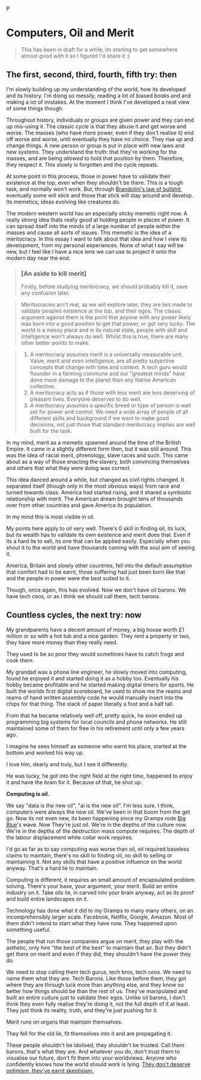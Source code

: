 P
# Computers, Oil and Merit

> This has been in draft for a while, Im starting to get somewhere almost good with it so I figured I'd share it :)

## The first, second, third, fourth, fifth try: then
I'm slowly building up my understanding of the world, how its developed and its history. I'm doing so messily, reading a lot of biased books and and making a lot of mistakes. At the moment I think I've developed a neat view of some things though.

Throughout history, individuals or groups are given power and they can end up mis-using it. The classic cycle is that they abuse it and get worse and worse. The masses (who have more power, even if they don't realise it)
end off worse and worse, until eventually they have no choice. They rise up and change things. A new person or group is put in place with new laws and new systems. They understand the truth: that they're working for the masses, and are being *allowed* to hold that position by them. Therefore, they respect it. This slowly is forgotten and the cycle repeats.

At some point in this process, those in power have to validate their existence at the top, even when they shouldn't be there. This is a tough task, and normally won't work. But, through [Brandolini's law of bullshit](https://en.wikipedia.org/wiki/Brandolini's_law), eventually some will stick and those that stick will stay around and develop. Its memetics, ideas evolving like creatures do.

The modern western world has an especially sticky memetic right now. A really strong idea thats really good at holding people in places of power. It can spread itself into the minds of a large number of people within the masses and cause all sorts of issues. This memetic is the idea of a meritocracy. In this essay I want to talk about that idea and how I view its development, from my personal experiences. None of what I say will be new, but I feel like I have a nice lens we can use to project it onto the modern day near the end.

> ### [An aside to kill merit]
> Firstly, before studying meritocracy, we should probably kill it, save any confusion later.

> Meritocracies arn't real, as we will explore later, they are lies made to validate peoples existence at the top, and their egos. The classic argument against them is the point that anyone with any power likely was born into a good position to get that power, or got very lucky. The world is a messy place and in its natural state, people with skill and intelligence won't always do well. Whilst this is true, there are many other better points to make.

> 1. A meritocracy assumes merit is a universally measurable unit. Value, merit and even intelligence, are all pretty subjective concepts that change with time and context. A tech guru would flounder in a farming commune and our "greatest minds" have done more damage to the planet than any Native American collective.
> 2. A meritocracy acts as if those with less merit are less deserving of pleasant lives. Everyone deserves to do well.
> 3. A meritocracy assumes a specific breed or type of person is well set for power and control. We need a wide array of people of all different skills and background if we want to make good decisions, not just those that standard meritocracy implies are well built for the task.

In my mind, merit as a memetic spawned around the time of the British Empire. It came in a slightly different form then, but it was still around. This was the idea of racial merit, phrenology, slave races and such. This came about as a way of those enacting the slavery, both convincing themselves and others that what they were doing was correct.

This idea danced around a while, but changed as civil rights changed. It separated itself (though only in the most obvious ways) from race and turned towards class. America had started rising, and it shared a symbiotic relationship with merit. The American dream brought tens of thousands over from other countries and gave America its population.

In my mind this is most visible in oil.

My points here apply to oil very well. There's 0 skill in finding oil, its luck, but its wealth has to validate its own existence and merit does that. Even if its a hard lie to sell, its one that can be applied easily. Especially when you shout it to the world and have thousands coming with the soul aim of seeing it.

America, Britain and slowly other countries, fell into the default assumption that comfort had to be earnt, those suffering had just been born like that and the people in power were the best suited to it.

Though, once again, this has evolved. Now we don't have oil barons. We have tech ceos, or as I think we should call them, tech barons.

## Countless cycles, the next try: now
My grandparents have a decent amount of money, a big house worth £1 million or so with a hot tub and a nice garden. They rent a property or two, they have more money than they really need.

They used to be so poor they would sometimes have to catch frogs and cook them. 

My grandad was a phone line engineer, he slowly moved into computing, found he enjoyed it and started doing it as a hobby too. Eventually his hobby became profitable and he started making digital timers for sports. He built the worlds first digital scoreboard, he used to show me the reams and reams of hand written assembly code he would manually insert into the chips for that thing. The stack of paper literally a foot and a half tall.

From that he became relatively well off, pretty quick, he soon ended up programming big systems for local councils and phone networks. He still maintained some of them for free in his retirement until only a few years ago.

I imagine he sees himself as someone who earnt his place, started at the bottom and worked his way up. 

I love him, dearly and truly, but I see it differently.

He was lucky, he got into the right field at the right time, happened to enjoy it and have the brain for it. Because of that, he shot up.

**Computing is oil.**

We say "data is the new oil", "ai is the new oil". I'm less sure. I think, computers were always the new oil. We've been in that boom from the get go. Now its not even new, its been happening since my Gramps rode [Big Blue](https://en.wikipedia.org/wiki/IBM)'s wave. Now They're just oil. We're in the depths of the culture now. We're in the depths of the destruction mass compute requires. The depth of the labour displacement white collar work requires.

I'd go as far as to say computing was worse than oil, oil required baseless claims to maintain, there's no skill to finding oil, no skill to selling or maintaining it. Not any skills that have a positive influence on the world anyway. That's a hard lie to maintain.

Computing is different, it requires an small amount of encapsulated problem solving. There's your base, your argument, your merit. Build an entire industry on it. Take oils lie, in carved into your brain anyway, act as its proof and build entire landscapes on it.

Technology has done what it did to my Gramps to many many others, on an incomprehensibly larger scale. Facebook, Netflix, Google, Amazon. Most of them didn't intend to start what they have now. They happened upon something useful. 

The people that run those companies argue on merit, they play with the asthetic, only hire "the best of the best" to maintain that air. But they didn't get there on merit and even if they did, they shouldn't have the power they do.

We need to stop calling them tech gurus, tech bros, tech ceos. We need to name them what they are. Tech Barons. Like those before them, they got where they are through luck more than anything else, and they know no better how things should be than the rest of us. They've manipulated and built an entire culture just to validate their egos. Unlike oil barons,  I don't think they even fully realise they're doing it, not the full depth of it at least. They just think its reality, truth, and they're just pushing for it. 

Merit runs on organs that maintain themselves.

They fell for the old lie, fit themselves into it and are propagating it.

These people shouldn't be idolised, they shouldn't be trusted. Call them barons, that's what they are. And whatever you do, don't trust them to visualise our future, don't fit them into your worldviews. Anyone who confidently knows how the world should work is lying. [They don't deserve optimism, they've earnt skeptisism.](https://coryd.dev/posts/2024/the-tech-industry-doesnt-deserve-optimism-it-has-earned-skepticism)
